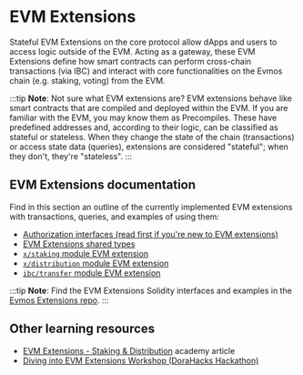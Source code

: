 # EVM Extensions

Stateful EVM Extensions on the core protocol allow dApps and users to access logic outside of the EVM.
Acting as a gateway, these EVM Extensions define how smart contracts can perform cross-chain transactions
(via IBC) and interact with core functionalities on the Evmos chain (e.g. staking, voting) from the EVM.

:::tip
**Note**: Not sure what EVM extensions are?
EVM extensions behave like smart contracts that are compiled and deployed within the EVM.
If you are familiar with the EVM, you may know them as Precompiles.
These have predefined addresses and, according to their logic, can be classified as stateful or stateless.
When they change the state of the chain (transactions)
or access state data (queries), extensions are considered "stateful";
when they don't, they're "stateless".
:::

## EVM Extensions documentation

Find in this section an outline of the currently implemented EVM extensions with transactions,
queries, and examples of using them:

- [Authorization interfaces (read first if you're new to EVM extensions)](./authorization.md)
- [EVM Extensions shared types](./types.md)
- [`x/staking` module EVM extension](./staking.md)
- [`x/distribution` module EVM extension](./distribution.md)
- [`ibc/transfer` module EVM extension](./ibc-transfer.md)

:::tip
**Note**: Find the EVM Extensions Solidity interfaces and examples in the [Evmos Extensions repo](https://github.com/evmos/extensions).
:::

## Other learning resources

- [EVM Extensions - Staking & Distribution](https://academy.evmos.org/articles/advanced/evm-extensions-stk-distr)
  academy article
- [Diving into EVM Extensions Workshop (DoraHacks Hackathon)](https://www.youtube.com/live/pJhOfZ0ScAE?feature=share)
